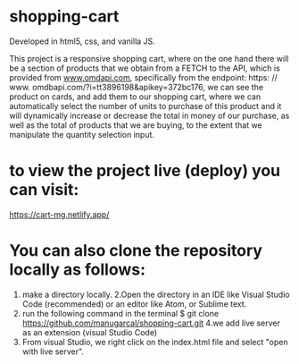 # shopping-cart
Developed in html5, css, and vanilla JS.

This project is a responsive shopping cart, where on the one hand there will be a section of products that we obtain from a FETCH to the API, which is provided from www.omdapi.com, specifically from the endpoint: https: // www. omdbapi.com/?i=tt3896198&apikey=372bc176, we can see the product on cards, and add them to our shopping cart, where we can automatically select the number of units to purchase of this product and it will dynamically increase or decrease the total in money of our purchase, as well as the total of products that we are buying, to the extent that we manipulate the quantity selection input.

# to view the project live (deploy) you can visit:
https://cart-mg.netlify.app/

# You can also clone the repository locally as follows:
1. make a directory locally.
2.Open the directory in an IDE like Visual Studio Code (recommended) or an editor like Atom, or Sublime text.
3. run the following command in the terminal $ git clone https://github.com/manugarcal/shopping-cart.git
4.we add live server as an extension (visual Studio Code)
5. From visual Studio, we right click on the index.html file and select "open with live server".

